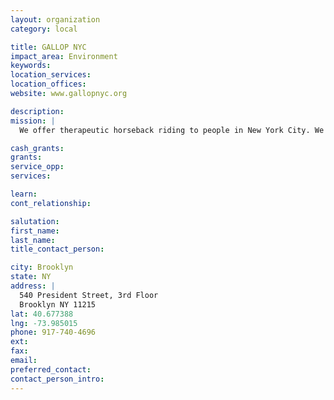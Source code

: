 ```yaml
---
layout: organization
category: local

title: GALLOP NYC
impact_area: Environment
keywords: 
location_services: 
location_offices: 
website: www.gallopnyc.org

description: 
mission: |
  We offer therapeutic horseback riding to people in New York City. We use the horse to provide physical, psychological, cognitive and educational therapies that help people who have learning disabilities or are disabled to gain skills and have fun in a safe, supportive and dignified manner, and at all times based on good horsemanship and respect for both people and the animal.

cash_grants: 
grants: 
service_opp: 
services: 

learn: 
cont_relationship: 

salutation: 
first_name: 
last_name: 
title_contact_person: 

city: Brooklyn
state: NY
address: |
  540 President Street, 3rd Floor     
  Brooklyn NY 11215
lat: 40.677388
lng: -73.985015
phone: 917-740-4696
ext: 
fax: 
email: 
preferred_contact: 
contact_person_intro: 
---
```

